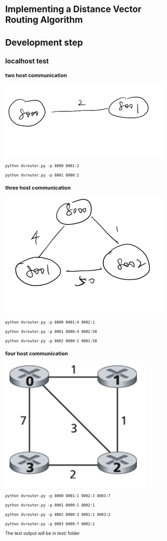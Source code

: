 # Implementing a Distance Vector Routing Algorithm


# Development step

## localhost test
### two host communication
![two host](images/two_hosts.jpeg)
```shell script
python dvrouter.py -p 8000 8001:2
```

```shell script
python dvrouter.py -p 8001 8000:2
```

### three host communication
![three host](images/three_hosts.jpeg)

```shell script
python dvrouter.py -p 8000 8001:4 8002:1
```

```shell script
python dvrouter.py -p 8001 8000:4 8002:50
```

```shell script
python dvrouter.py -p 8002 8000:1 8001:50
```

### four host communication
![four host](images/four_hosts.png)

```shell script
python dvrouter.py -p 8000 8001:1 8002:3 8003:7
```

```shell script
python dvrouter.py -p 8001 8000:1 8002:1
```

```shell script
python dvrouter.py -p 8002 8000:3 8001:1 8003:2
```

```shell script
python dvrouter.py -p 8003 8000:7 8002:2
```

The test output will be in test/ folder